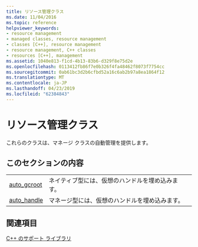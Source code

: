 ```yaml
---
title: リソース管理クラス
ms.date: 11/04/2016
ms.topic: reference
helpviewer_keywords:
- resource management
- managed classes, resource management
- classes [C++], resource management
- resource management, C++ classes
- resources [C++], management
ms.assetid: 1040e813-f1cd-4b13-83b6-d329f8e75d2e
ms.openlocfilehash: 0113412fb86f7e0b326f4fa48462f8073f7754cc
ms.sourcegitcommit: 0ab61bc3d2b6cfbd52a16c6ab2b97a8ea1864f12
ms.translationtype: MT
ms.contentlocale: ja-JP
ms.lasthandoff: 04/23/2019
ms.locfileid: "62384843"
---
```

# <a name="resource-management-classes"></a>リソース管理クラス

これらのクラスは、マネージ クラスの自動管理を提供します。

## <a name="in-this-section"></a>このセクションの内容

|||
|-|-|
|[auto_gcroot](../dotnet/auto-gcroot.md)|ネイティブ型には、仮想のハンドルを埋め込みます。|
|[auto_handle](../dotnet/auto-handle.md)|マネージ型には、仮想のハンドルを埋め込みます。|

## <a name="see-also"></a>関連項目

[C++ のサポート ライブラリ](../dotnet/cpp-support-library.md)
